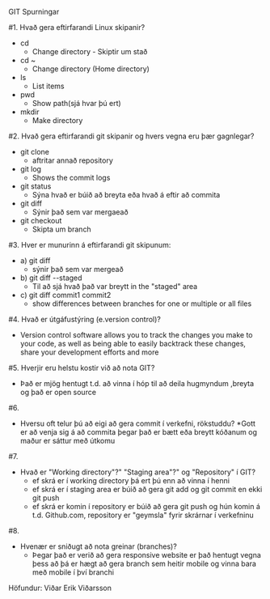 GIT Spurningar


#1. Hvað gera eftirfarandi Linux skipanir?

*	cd
	*	Change directory - Skiptir um stað	
*	cd ~
	*	Change directory (Home directory)
*	ls
	*	List items
*	pwd
	*	Show path(sjá hvar þú ert)
*	mkdir
	*	Make directory



#2. Hvað gera eftirfarandi git skipanir og hvers vegna eru þær gagnlegar?

*	git clone	
	*	aftritar annað repository
*	git log		
	*	Shows the commit logs
*	git status	
	*	Sýna hvað er búið að breyta eða hvað á eftir að commita
*	git diff		
	*	Sýnir það sem var mergaeað
*	git checkout	
	*	Skipta um branch


#3. Hver er munurinn á eftirfarandi git skipunum:

*	a) git diff 		
	*	sýnir það sem var mergeað
*	b) git diff --staged 	
	*	Til að sjá hvað það var breytt in the "staged" area
*	c) git diff commit1 commit2	
	*	show differences between branches for one or multiple or all files


#4. 	Hvað er útgáfustýring (e.version control)?

*	Version control software allows you to track the changes you make to your code, as well as being able to easily backtrack these changes, share your development efforts and more


#5.	Hverjir eru helstu kostir við að nota GIT?

*	Það er mjög hentugt t.d. að vinna í hóp til að deila hugmyndum ,breyta og það er open source

#6.	
*	Hversu oft telur þú að eigi að gera commit í verkefni, rökstuddu?
		*Gott er að venja sig á að commita þegar það er bætt eða breytt kóðanum og maður er sáttur með útkomu

#7.	
*	Hvað er "Working directory"?" "Staging area"?" og "Repository" í GIT?
	*	ef skrá er í working directory þá ert þú enn að vinna í henni
	*	ef skrá er í staging area er búið að gera git add og git commit en ekki git push
	*	ef skrá er komin í repository er búið að gera git push og hún komin á t.d. Github.com, repository er "geymsla" fyrir skrárnar í verkefninu

#8.	
*	Hvenær er sniðugt að nota greinar (branches)? 
	*	Þegar það er verið að gera responsive website er það hentugt vegna þess að þá er 	hægt að gera branch sem heitir mobile og vinna bara með mobile í því branchi


Höfundur:
Viðar Erik Viðarsson